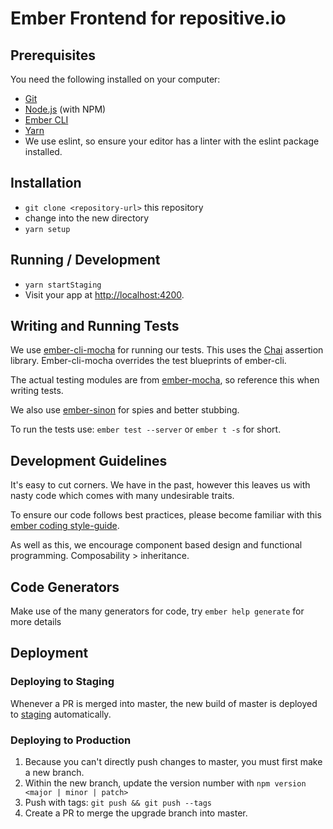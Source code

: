 # Ember Frontend for repositive.io

## Prerequisites

You need the following installed on your computer:

* [Git](http://git-scm.com/)
* [Node.js](http://nodejs.org/) (with NPM)
* [Ember CLI](http://www.ember-cli.com/)
* [Yarn](https://yarnpkg.com/en/docs/install)
* We use eslint, so ensure your editor has a linter with the eslint package installed.

## Installation

* `git clone <repository-url>` this repository
* change into the new directory
* `yarn setup`

## Running / Development

* `yarn startStaging`
* Visit your app at [http://localhost:4200](http://localhost:4200).


## Writing and Running Tests

We use [ember-cli-mocha](https://github.com/switchfly/ember-cli-mocha) for running our tests. This uses the [Chai](http://chaijs.com/) assertion library. Ember-cli-mocha overrides the test blueprints of ember-cli.

The actual testing modules are from [ember-mocha](https://github.com/switchfly/ember-mocha), so reference this when writing tests.

We also use [ember-sinon](https://github.com/csantero/ember-sinon) for spies and better stubbing.

To run the tests use: `ember test --server` or `ember t -s` for short.

## Development Guidelines
It's easy to cut corners. We have in the past, however this leaves us with nasty code which comes with many undesirable traits.

To ensure our code follows best practices, please become familiar with this [ember coding style-guide](https://github.com/netguru/ember-styleguide).

As well as this, we encourage component based design and functional programming. Composability > inheritance.

## Code Generators

Make use of the many generators for code, try `ember help generate` for more details

## Deployment

### Deploying to Staging

Whenever a PR is merged into master, the new build of master is deployed to [staging](https://discover-staging.repositive.io) automatically.

### Deploying to Production
1. Because you can't directly push changes to master, you must first make a new branch.
2. Within the new branch, update the version number with `npm version <major | minor | patch>`
3. Push with tags: `git push && git push --tags`
4. Create a PR to merge the upgrade branch into master.
